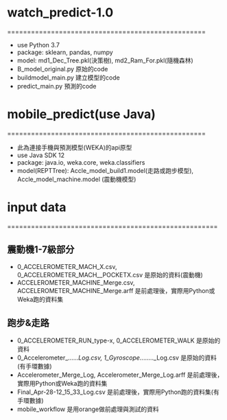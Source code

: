 # watch_predict-1.0
==================================================

- use Python 3.7
 - package: sklearn, pandas, numpy
- model: md1_Dec_Tree.pkl(決策樹), md2_Ram_For.pkl(隨機森林)
- B_model_original.py 原始的code
- buildmodel_main.py 建立模型的code
- predict_main.py 預測的code


# mobile_predict(use Java)
==================================================

- 此為連接手機與預測模型(WEKA)的api原型
- use Java SDK 12
- package: java.io, weka.core, weka.classifiers
- model(REPTTree):
 Accle_model_build1.model(走路或跑步模型), Accle_model_machine.model (震動機模型)
    

# input data
=====================================================

震動機1-7級部分
-----------------------------------------
- 0_ACCELEROMETER_MACH_X.csv, 0_ACCELEROMETER_MACH__POCKETX.csv 是原始的資料(震動機)
- ACCELEROMETER_MACHINE_Merge.csv, ACCELEROMETER_MACHINE_Merge.arff 是前處理後，實際用Python或Weka跑的資料集

跑步&走路
-----------------------------------------
- 0_ACCELEROMETER_RUN_type-x, 0_ACCELEROMETER_WALK 是原始的資料
- 0_Accelerometer_......_Log.csv, 1_Gyroscope_........_Log.csv 是原始的資料(有手環數據)
- Accelerometer_Merge_Log, Accelerometer_Merge_Log.arff 是前處理後，實際用Python或Weka跑的資料集
- Final_Apr-28-12_15_33_Log.csv 是前處理後，實際用Python跑的資料集(有手環數據)
- mobile_workflow 是用orange做前處理與測試的資料






